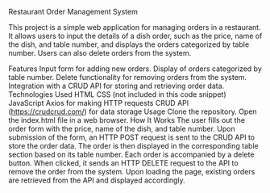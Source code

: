 Restaurant Order Management System



This project is a simple web application for managing orders in a restaurant. It allows users to input the details of a dish order, such as the price, name of the dish, and table number, and displays the orders categorized by table number. Users can also delete orders from the system.

Features
Input form for adding new orders.
Display of orders categorized by table number.
Delete functionality for removing orders from the system.
Integration with a CRUD API for storing and retrieving order data.
Technologies Used
HTML
CSS (not included in this code snippet)
JavaScript
Axios for making HTTP requests
CRUD API (https://crudcrud.com/) for data storage
Usage
Clone the repository.
Open the index.html file in a web browser.
How It Works
The user fills out the order form with the price, name of the dish, and table number.
Upon submission of the form, an HTTP POST request is sent to the CRUD API to store the order data.
The order is then displayed in the corresponding table section based on its table number.
Each order is accompanied by a delete button. When clicked, it sends an HTTP DELETE request to the API to remove the order from the system.
Upon loading the page, existing orders are retrieved from the API and displayed accordingly.
